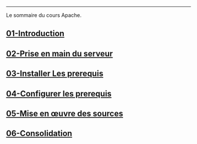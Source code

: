 ___
Le sommaire du cours Apache.
## [01-Introduction](./CoursApache/Chapitres/01-Introduction.md) 
## [02-Prise en main du serveur](./CoursApache/Chapitres/02-Prise%20en%20main%20du%20serveur.md)
## [03-Installer Les prerequis](./CoursApache/Chapitres/03-Installer%20Les%20prerequis)
## [04-Configurer les prerequis](./CoursApache/Chapitres/04-Configurer%20les%20prerequis.md)
## [05-Mise en œuvre des sources](./CoursApache/Chapitres/05-Deployer%20les%20sources.md)
## [06-Consolidation](./CoursApache/Chapitres/06-Consolidation.md)
